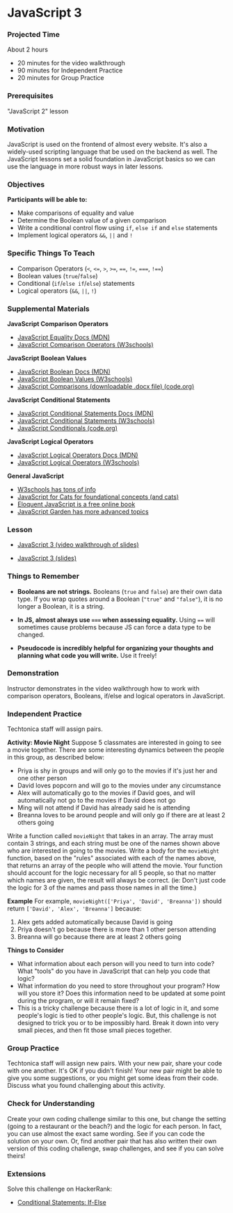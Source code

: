 # JavaScript 3

### Projected Time
About 2 hours
- 20 minutes for the video walkthrough
- 90 minutes for Independent Practice
- 20 minutes for Group Practice

### Prerequisites
"JavaScript 2" lesson

### Motivation
JavaScript is used on the frontend of almost every website. It's also a widely-used scripting language that be used on the backend as well. The JavaScript lessons set a solid foundation in JavaScript basics so we can use the language in more robust ways in later lessons.

### Objectives
**Participants will be able to:**
- Make comparisons of equality and value
- Determine the Boolean value of a given comparison
- Write a conditional control flow using `if`, `else if` and `else` statements
- Implement logical operators `&&`, `||` and `!`

### Specific Things To Teach
- Comparison Operators (`<`, `<=`, `>`, `>=`, `==`, `!=`, `===`, `!==`)
- Boolean values (`true`/`false`)
- Conditional (`if`/`else if`/`else`) statements
- Logical operators (`&&`, `||`, `!`)

### Supplemental Materials

**JavaScript Comparison Operators**
- [JavaScript Equality Docs (MDN)](https://developer.mozilla.org/en-US/docs/Web/JavaScript/Equality_comparisons_and_sameness)
- [JavaScript Comparison Operators (W3schools)](https://www.w3schools.com/js/js_comparisons.asp)

**JavaScript Boolean Values**
- [JavaScript Boolean Docs (MDN)](https://developer.mozilla.org/en-US/docs/Web/JavaScript/Reference/Global_Objects/Boolean)
- [JavaScript Boolean Values (W3schools)](https://www.w3schools.com/js/js_booleans.asp)
- [JavaScript Comparisons (downloadable .docx file) (code.org)](https://curriculum.code.org/csp/unit5/8/)

**JavaScript Conditional Statements**
- [JavaScript Conditional Statements Docs (MDN)](https://developer.mozilla.org/en-US/docs/Learn/JavaScript/Building_blocks/conditionals)
- [JavaScript Conditional Statements (W3schools)](https://www.w3schools.com/js/js_if_else.asp)
- [JavaScript Conditionals (code.org)](https://code.org/curriculum/algebra/18/Teacher)

**JavaScript Logical Operators**
- [JavaScript Logical Operators Docs (MDN)](https://developer.mozilla.org/en-US/docs/Web/JavaScript/Reference/Operators/Logical_Operators)
- [JavaScript Logical Operators (W3schools)](https://www.w3schools.com/js/js_comparisons.asp)

**General JavaScript**
- [W3schools has tons of info](https://www.w3schools.com/js/)
- [JavaScript for Cats for foundational concepts (and cats)](http://jsforcats.com/)
- [Eloquent JavaScript is a free online book](http://eloquentjavascript.net/)
- [JavaScript Garden has more advanced topics](https://bonsaiden.github.io/JavaScript-Garden/)

### Lesson

- [JavaScript 3 (video walkthrough of slides)](https://drive.google.com/file/d/1mytiE4zy9YLLKgvLAAhShis1hj0BKzxu/view?usp=sharing)

- [JavaScript 3 (slides)](https://docs.google.com/presentation/d/1yjSpOpwPbVtl5K8QbQvtK5t6bn5wtmZDpBgX9v_vkD4/edit?usp=sharing)


### Things to Remember

- **Booleans are not strings.** Booleans (`true` and `false`) are their own data type. If you wrap quotes around a Boolean (`"true"` and `"false"`), it is no longer a Boolean, it is a string.

- **In JS, almost always use `===` when assessing equality.** Using `==` will sometimes cause problems because JS can force a data type to be changed.

- **Pseudocode is incredibly helpful for organizing your thoughts and planning what code you will write.** Use it freely!


### Demonstration

Instructor demonstrates in the video walkthrough how to work with comparison operators, Booleans, if/else and logical operators in JavaScript.


### Independent Practice

Techtonica staff will assign pairs.

**Activity: Movie Night**
Suppose 5 classmates are interested in going to see a movie together. There are some interesting dynamics between the people in this group, as described below:

- Priya is shy in groups and will only go to the movies if it's just her and one other person
- David loves popcorn and will go to the movies under any circumstance
- Alex will automatically go to the movies if David goes, and will automatically not go to the movies if David does not go
- Ming will not attend if David has already said he is attending
- Breanna loves to be around people and will only go if there are at least 2 others going

Write a function called `movieNight` that takes in an array. The array must contain 3 strings, and each string must be one of the names shown above who are interested in going to the movies. Write a body for the `movieNight` function, based on the "rules" associated with each of the names above, that returns an array of the people who will attend the movie. Your function should account for the logic necessary for all 5 people, so that no matter which names are given, the result will always be correct. (ie: Don't just code the logic for 3 of the names and pass those names in all the time.)

**Example**
For example, `movieNight(['Priya', 'David', 'Breanna'])` should return `['David', 'Alex', 'Breanna']` because:
1. Alex gets added automatically because David is going
2. Priya doesn't go because there is more than 1 other person attending
3. Breanna will go because there are at least 2 others going

**Things to Consider**
- What information about each person will you need to turn into code? What "tools" do you have in JavaScript that can help you code that logic?
- What information do you need to store throughout your program? How will you store it? Does this information need to be updated at some point during the program, or will it remain fixed?
- This is a tricky challenge because there is a lot of logic in it, and some people's logic is tied to other people's logic. But, this challenge is not designed to trick you or to be impossibly hard. Break it down into very small pieces, and then fit those small pieces together.

### Group Practice

Techtonica staff will assign new pairs. With your new pair, share your code with one another. It's OK if you didn't finish! Your new pair might be able to give you some suggestions, or you might get some ideas from their code. Discuss what you found challenging about this activity.

### Check for Understanding

Create your own coding challenge similar to this one, but change the setting (going to a restaurant or the beach?) and the logic for each person. In fact, you can use almost the exact same wording. See if you can code the solution on your own. Or, find another pair that has also written their own version of this coding challenge, swap challenges, and see if you can solve theirs!


### Extensions

Solve this challenge on HackerRank:
- [Conditional Statements: If-Else](https://www.hackerrank.com/challenges/js10-if-else)
